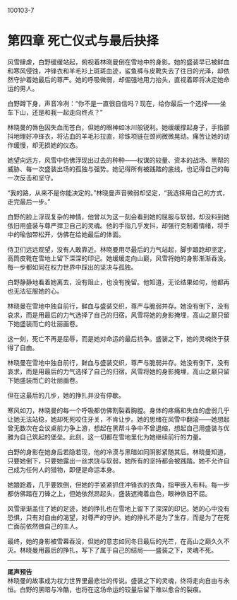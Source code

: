 100103-7

# 第四章 死亡仪式与最后抉择

风雪肆虐，白野缓缓站起，俯视着林晓曼倒在雪地中的身影。她的盛装早已被鲜血和寒风侵蚀，冲锋衣和羊毛衫上斑斑血迹，鲨鱼裤与皮靴失去了往日的光泽，却依然守护着她最后的尊严。她的呼吸微弱，却倔强地用力抬头，直视着即将决定她命运的男人。

白野蹲下身，声音冷冽：“你不是一直很自信吗？现在，给你最后一个选择——坐车下山，还是和我一起走向终点？”

林晓曼的唇色因失血而苍白，但她的眼神如冰川般锐利。她缓缓撑起身子，手指颤抖地理好冲锋衣，将沾血的羊毛衫拉直，珍珠项链在颈间微微晃动。痛苦让她的动作缓慢，却无损她的仪态。

她望向远方，风雪中仿佛浮现出过去的种种——权谋的较量、资本的战场、黑帮的威胁、每一次盛装出场的孤独与强势。她记得所有被践踏的底线，也记得自己的每一次反击和坚守。

“我的路，从来不是你能决定的。”林晓曼声音微弱却坚定，“我选择用自己的方式，走完最后一步。”

白野的脸上浮现复杂的神情，他曾以为这一刻会看到她的屈服与软弱，却没料到她依旧用盛装与尊严捍卫自己的灵魂。他的手指几乎发抖，却强行克制着情绪，将手中的瑜伽带松开，仿佛在给她最后的体面。

侍卫们远远观望，没有人敢靠近。林晓曼用尽最后的力气站起，脚步踉跄却坚定，高筒皮靴在雪地上留下深深的印记。她缓缓走向山巅，风雪将她的身影渐渐吞没。每一步都如同在权力世界中踩出的坚决与孤独。

白野静静地看着她离去，没有阻止，也没有挽留。他知道，无论结果如何，他都再也无法征服她的心。

林晓曼在雪地中独自前行，鲜血与盛装交织，尊严与脆弱并存。她没有倒下，没有哀求，而是用最后的力气选择了自己的归宿。风雪将她的身影掩埋，高山之巅只留下她盛装而亡的壮丽画卷。

这一刻，死亡不再是屈辱，而是她对命运的最后抗争。盛装之下，她的灵魂终于获得了自由。

林晓曼在雪地中独自前行，鲜血与盛装交织，尊严与脆弱并存。她没有倒下，没有哀求，而是用最后的力气选择了自己的归宿。风雪将她的身影掩埋，高山之巅只留下她盛装而亡的壮丽画卷。

但在这最后的几步，她的挣扎并没有停歇。

寒风如刀，林晓曼的每一个呼吸都仿佛割裂着胸膛。身体的疼痛和失血的虚弱几乎让她无法站稳，她却死死咬住牙关，不肯让步。她的思绪在风雪中翻滚——她想起曾无数次在会议桌前力争上游，想起在黑帮斗争中不曾退缩，想起自己用盛装与优雅为自己筑起的堡垒。此刻，这一切都在雪地里化为她继续前行的力量。

白野的身影在她身后若隐若现，他的冷漠与黑暗如同阴影紧随其后。林晓曼知道，只要她倒下，只要她露出一丝求饶与软弱，她所有的坚持都会被践踏。她不允许自己成为任何人的猎物，即便是命运本身。

她踉跄着，几乎要跌倒，但她的手紧紧抓住冲锋衣的衣角，指甲嵌入布料。每一步都仿佛踏在刀锋之上，但她依然昂起头，盛装遮掩着血色，眼神依旧不屈。

风雪渐渐盖住了她的足迹，她的挣扎也在雪地上留下了深深的印记。她的心中没有恐惧，只有对自由的渴望，对尊严的守护。她的挣扎不是为了生存，而是为了在死亡面前依然做自己的主人。

最终，她的身影被雪幕吞没，但她的意志如同冬日最后的光芒，在高山之巅久久不灭。林晓曼用最后的挣扎，写下了属于自己的结局——盛装之下，灵魂不死。

---

**尾声预告**  
林晓曼的故事成为权力世界里最悲壮的传说。盛装之下的灵魂，终将走向自由与永恒。白野的黑暗与冷酷，也将在这场命运的较量后留下难以愈合的裂痕。